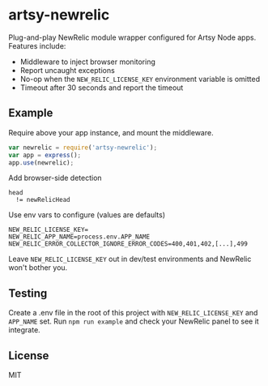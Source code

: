 # artsy-newrelic

Plug-and-play NewRelic module wrapper configured for Artsy Node apps. Features include:

* Middleware to inject browser monitoring
* Report uncaught exceptions
* No-op when the `NEW_RELIC_LICENSE_KEY` environment variable is omitted
* Timeout after 30 seconds and report the timeout

## Example

Require above your app instance, and mount the middleware.

````javascript
var newrelic = require('artsy-newrelic');
var app = express();
app.use(newrelic);
````

Add browser-side detection

````jade
head
  != newRelicHead
````

Use env vars to configure (values are defaults)

````
NEW_RELIC_LICENSE_KEY=
NEW_RELIC_APP_NAME=process.env.APP_NAME
NEW_RELIC_ERROR_COLLECTOR_IGNORE_ERROR_CODES=400,401,402,[...],499
````

Leave `NEW_RELIC_LICENSE_KEY` out in dev/test environments and NewRelic won't bother you.

## Testing

Create a .env file in the root of this project with `NEW_RELIC_LICENSE_KEY` and `APP_NAME` set. Run `npm run example` and check your NewRelic panel to see it integrate.

## License
MIT
